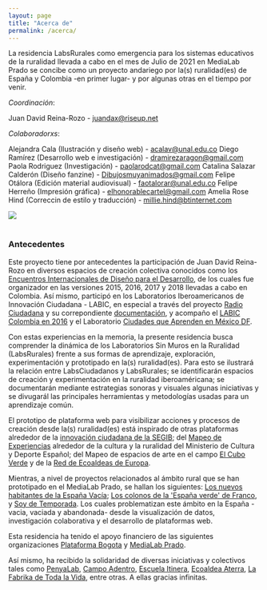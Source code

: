 ```yaml
---
layout: page
title: "Acerca de"
permalink: /acerca/
---
```


La residencia LabsRurales como emergencia para los sistemas educativos de la ruralidad llevada a cabo en el mes de Julio de 2021 en MediaLab Prado se concibe como un proyecto andariego por la(s) ruralidad(es) de España y Colombia -en primer lugar- y por algunas otras en el tiempo por venir.

_Coordinación_: 

Juan David Reina-Rozo  - juandax@riseup.net

_Colaboradorxs_:

Alejandra Cala            (Ilustración y diseño web)         - acalav@unal.edu.co
Diego Ramírez             (Desarrollo web e investigación)   - dramirezaragon@gmail.com
Paola Rodriguez           (Investigación)                    - paolarodcat@gmail.com
Catalina Salazar Calderón (Diseño fanzine)                   - Dibujosmuyanimados@gmail.com
Felipe Otálora            (Edición material audiovisual)     - faotalorar@unal.edu.co
Felipe Herreño            (Impresión gráfica)                - elhonorablecartel@gmail.com
Amelia Rose Hind          (Correccin de estilo y traducción) - millie.hind@btinternet.com  

<div class="row aln-center">
    <img src="{{site.baseurl}}/images/Img LabsRuralesLabLabLab.jpg">
</div>
<br>

### Antecedentes

Este proyecto tiene por antecedentes la participación de Juan David Reina-Rozo en diversos espacios de creación colectiva conocidos como los [Encuentros Internacionales de Diseño para el Desarrollo](https://www.idin.org/idds), de los cuales fue organizador en las versiones 2015, 2016, 2017 y 2018 llevadas a cabo en Colombia. Así mismo, participó en los Laboratorios Iberoamericanos de Innovación Ciudadana - LABIC, en especial a través del proyecto [Radio Ciudadana](https://www.innovacionciudadana.org/laboratorios/portfolio/radios-ciudadanas/) y su correpondiente [documentación](https://radiolabic.wordpress.com/), y acompaño el [LABIC Colombia en 2016](https://www.innovacionciudadana.org/laboratorios/labicco/) y el Laboratorio [Ciudades que Aprenden en México DF](https://escueladehumanidades.tec.mx/ehe/content/laboratorio-de-innovaci%C3%B3n-ciudadana-ciudades-que-aprenden).

Con estas experiencias en la memoria, la presente residencia busca comprender la dinámica de los Laboratorios Sin Muros en la Ruralidad (LabsRurales) frente a sus
formas de aprendizaje, exploración, experimentación y prototipado en la(s) ruralidad(es). Para esto se ilustrará la relación entre LabsCiudadanos y LabsRurales; se identificarán espacios de creación y experimentación en la ruralidad iberoaméricana; se documentarán mediante estrategias sonoras y visuales algunas iniciativas y se divugarál las principales herramientas y metodologías usadas para un aprendizaje común.

El prototipo de plataforma web para visibilizar acciones y procesos de creación desde la(s) ruralidad(es) está inspirado de otras plataformas alrededor de la [innovación ciudadana de la SEGIB](https://www.innovacionciudadana.org/mapeo-de-la-innovacion-ciudadana/); del [Mapeo de Experiencias](https://culturayciudadania.culturaydeporte.gob.es/cultura-medio-rural/mapeo.html) alrededor de la cultura y la ruralidad del Ministerio de Cultura y Deporte Español; del Mapeo de espacios de arte en el campo [El Cubo Verde](https://www.elcuboverde.org/mapa/) y de la [Red de Ecoaldeas de Europa](https://gen-europe.org/ecovillages/european-ecovillages/).

Mientras, a nivel de proyectos relacionados al ámbito rural que se han prototipado en el MediaLab Prado, se hallan los siguientes: [Los nuevos habitantes de la España Vacía](https://nuevoshabitantesespanavacia.com/); [Los colonos de la 'España verde' de Franco](https://medialab-prado.github.io/poblados-colonizacion-colonias-penitenciarias/index.html), y [Soy de Temporada](https://soydetemporada.es/). Los cuales problematizan este ámbito en la España -vacia, vaciada y abandonada- desde la visualización de datos, investigación colaborativa y el desarrollo de plataformas web.

Esta residencia ha tenido el apoyo financiero de las siguientes organizaciones [Plataforma Bogota](https://www.plataformabogota.org/) y [MediaLab Prado](https://www.medialab-prado.es/).

Así mismo, ha recibido la solidaridad de diversas iniciativas y colectivos tales como [PenyaLab](http://www.penyalab.org/), [Campo Adentro](http://car.inland.org/), [Escuela Itinera](https://www.tierrasagroecologicas.es/itinera/), [Ecoaldea Aterra](https://arterrabizimodu.org/), [La Fabrika de Toda la Vida](https://lfdtv.org/), entre otras. A ellas gracias infinitas.
